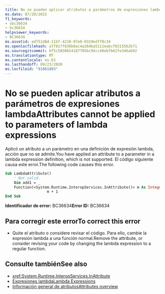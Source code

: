 ```yaml
---
title: No se pueden aplicar atributos a parámetros de expresiones lambda
ms.date: 07/20/2015
f1_keywords:
- vbc36634
- bc36634
helpviewer_keywords:
- BC36634
ms.assetid: ed751d8d-11b7-4210-97e0-0319edff8c34
ms.openlocfilehash: a7f817f836b6ac4a264ba5111eabcf6315562b71
ms.sourcegitcommit: bf5c5850654187705bc94cc40ebfb62fe346ab02
ms.translationtype: MT
ms.contentlocale: es-ES
ms.lasthandoff: 09/23/2020
ms.locfileid: "91061893"
---
```

# <a name="attributes-cannot-be-applied-to-parameters-of-lambda-expressions"></a><span data-ttu-id="68019-102">No se pueden aplicar atributos a parámetros de expresiones lambda</span><span class="sxs-lookup"><span data-stu-id="68019-102">Attributes cannot be applied to parameters of lambda expressions</span></span>

<span data-ttu-id="68019-103">Aplicó un atributo a un parámetro en una definición de expresión lambda, acción que no se admite.</span><span class="sxs-lookup"><span data-stu-id="68019-103">You have applied an attribute to a parameter in a lambda expression definition, which is not supported.</span></span> <span data-ttu-id="68019-104">El código siguiente causa este error.</span><span class="sxs-lookup"><span data-stu-id="68019-104">The following code causes this error.</span></span>  
  
```vb  
Sub LambdaAttribute()  
    ' Not valid.  
    Dim add1 = _  
    Function(<System.Runtime.InteropServices.InAttribute()> m As Integer) _  
                   m + 1  
End Sub  
```  
  
 <span data-ttu-id="68019-105">**Identificador de error:** BC36634</span><span class="sxs-lookup"><span data-stu-id="68019-105">**Error ID:** BC36634</span></span>  
  
## <a name="to-correct-this-error"></a><span data-ttu-id="68019-106">Para corregir este error</span><span class="sxs-lookup"><span data-stu-id="68019-106">To correct this error</span></span>  
  
- <span data-ttu-id="68019-107">Quite el atributo o considere revisar el código. Para ello, cambie la expresión lambda a una función normal.</span><span class="sxs-lookup"><span data-stu-id="68019-107">Remove the attribute, or consider revising your code by changing the lambda expression to a regular function.</span></span>  
  
## <a name="see-also"></a><span data-ttu-id="68019-108">Consulte también</span><span class="sxs-lookup"><span data-stu-id="68019-108">See also</span></span>

- <xref:System.Runtime.InteropServices.InAttribute>
- [<span data-ttu-id="68019-109">Expresiones lambda</span><span class="sxs-lookup"><span data-stu-id="68019-109">Lambda Expressions</span></span>](../programming-guide/language-features/procedures/lambda-expressions.md)
- [<span data-ttu-id="68019-110">Información general de atributos</span><span class="sxs-lookup"><span data-stu-id="68019-110">Attributes overview</span></span>](../programming-guide/concepts/attributes/index.md)

